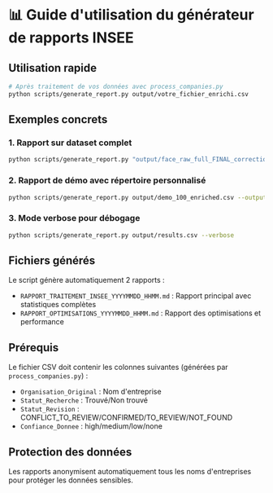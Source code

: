 # 📊 Guide d'utilisation du générateur de rapports INSEE

## Utilisation rapide

```bash
# Après traitement de vos données avec process_companies.py
python scripts/generate_report.py output/votre_fichier_enrichi.csv
```

## Exemples concrets

### 1. Rapport sur dataset complet
```bash
python scripts/generate_report.py "output/face_raw_full_FINAL_corrections_appliquées.csv"
```

### 2. Rapport de démo avec répertoire personnalisé
```bash
python scripts/generate_report.py output/demo_100_enriched.csv --output-dir reports/
```

### 3. Mode verbose pour débogage
```bash
python scripts/generate_report.py output/results.csv --verbose
```

## Fichiers générés

Le script génère automatiquement 2 rapports :
- `RAPPORT_TRAITEMENT_INSEE_YYYYMMDD_HHMM.md` : Rapport principal avec statistiques complètes
- `RAPPORT_OPTIMISATIONS_YYYYMMDD_HHMM.md` : Rapport des optimisations et performance

## Prérequis

Le fichier CSV doit contenir les colonnes suivantes (générées par `process_companies.py`) :
- `Organisation_Original` : Nom d'entreprise 
- `Statut_Recherche` : Trouvé/Non trouvé
- `Statut_Revision` : CONFLICT_TO_REVIEW/CONFIRMED/TO_REVIEW/NOT_FOUND
- `Confiance_Donnee` : high/medium/low/none

## Protection des données

Les rapports anonymisent automatiquement tous les noms d'entreprises pour protéger les données sensibles.